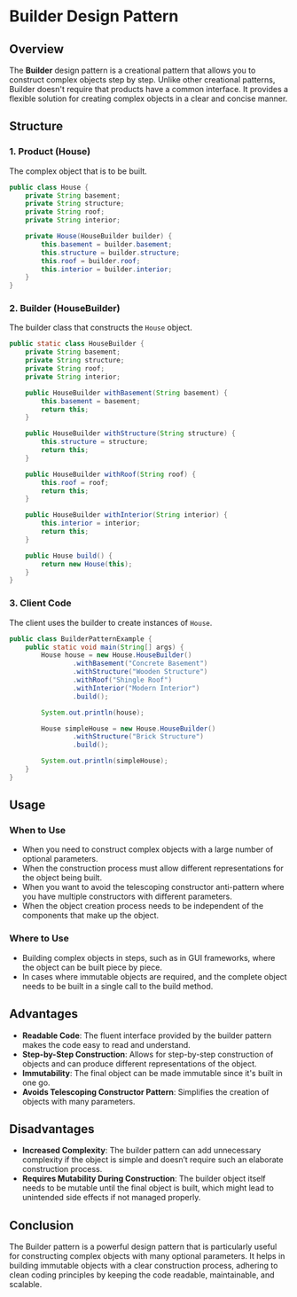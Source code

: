 # Builder Design Pattern

## Overview

The **Builder** design pattern is a creational pattern that allows you to construct complex objects step by step. Unlike other creational patterns, Builder doesn't require that products have a common interface. It provides a flexible solution for creating complex objects in a clear and concise manner.

## Structure

### 1. **Product (House)**

The complex object that is to be built.

```java
public class House {
    private String basement;
    private String structure;
    private String roof;
    private String interior;

    private House(HouseBuilder builder) {
        this.basement = builder.basement;
        this.structure = builder.structure;
        this.roof = builder.roof;
        this.interior = builder.interior;
    }
}
```

### 2. **Builder (HouseBuilder)**

The builder class that constructs the `House` object.

```java
public static class HouseBuilder {
    private String basement;
    private String structure;
    private String roof;
    private String interior;

    public HouseBuilder withBasement(String basement) {
        this.basement = basement;
        return this;
    }

    public HouseBuilder withStructure(String structure) {
        this.structure = structure;
        return this;
    }

    public HouseBuilder withRoof(String roof) {
        this.roof = roof;
        return this;
    }

    public HouseBuilder withInterior(String interior) {
        this.interior = interior;
        return this;
    }

    public House build() {
        return new House(this);
    }
}
```

### 3. **Client Code**

The client uses the builder to create instances of `House`.

```java
public class BuilderPatternExample {
    public static void main(String[] args) {
        House house = new House.HouseBuilder()
                .withBasement("Concrete Basement")
                .withStructure("Wooden Structure")
                .withRoof("Shingle Roof")
                .withInterior("Modern Interior")
                .build();

        System.out.println(house);

        House simpleHouse = new House.HouseBuilder()
                .withStructure("Brick Structure")
                .build();

        System.out.println(simpleHouse);
    }
}
```

## Usage

### When to Use

- When you need to construct complex objects with a large number of optional parameters.
- When the construction process must allow different representations for the object being built.
- When you want to avoid the telescoping constructor anti-pattern where you have multiple constructors with different parameters.
- When the object creation process needs to be independent of the components that make up the object.

### Where to Use

- Building complex objects in steps, such as in GUI frameworks, where the object can be built piece by piece.
- In cases where immutable objects are required, and the complete object needs to be built in a single call to the build method.

## Advantages

- **Readable Code**: The fluent interface provided by the builder pattern makes the code easy to read and understand.
- **Step-by-Step Construction**: Allows for step-by-step construction of objects and can produce different representations of the object.
- **Immutability**: The final object can be made immutable since it's built in one go.
- **Avoids Telescoping Constructor Pattern**: Simplifies the creation of objects with many parameters.

## Disadvantages

- **Increased Complexity**: The builder pattern can add unnecessary complexity if the object is simple and doesn’t require such an elaborate construction process.
- **Requires Mutability During Construction**: The builder object itself needs to be mutable until the final object is built, which might lead to unintended side effects if not managed properly.

## Conclusion

The Builder pattern is a powerful design pattern that is particularly useful for constructing complex objects with many optional parameters. It helps in building immutable objects with a clear construction process, adhering to clean coding principles by keeping the code readable, maintainable, and scalable.
